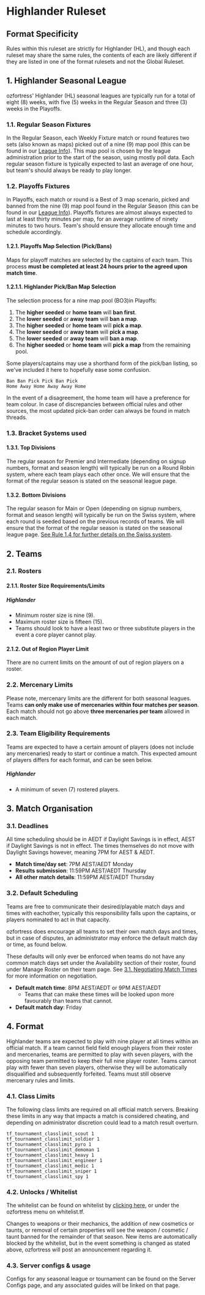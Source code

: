 # Highlander Ruleset

## Format Specificity
Rules within this ruleset are strictly for Highlander (HL), and though each ruleset may share the same rules, the contents of each are likely different if they are listed in one of the format rulesets and not the Global Ruleset.

## 1. Highlander Seasonal League
ozfortress' Highlander (HL) seasonal leagues are typically run for a total of eight (8) weeks, with five (5) weeks in the Regular Season and three (3) weeks in the Playoffs. 

### 1.1. Regular Season Fixtures
In the Regular Season, each Weekly Fixture match or round features two sets (also known as maps) picked out of a nine (9) map pool (this can be found in our [League Info](/info/map_history/)). This map pool is chosen by the league administration prior to the start of the season, using mostly poll data. Each regular season fixture is typically expected to last an average of one hour, but team's should always be ready to play longer.

### 1.2. Playoffs Fixtures
In Playoffs, each match or round is a Best of 3 map scenario, picked and banned from the nine (9) map pool found in the Regular Season (this can be found in our [League Info](/info/map_history/)). Playoffs fixtures are almost always expected to last at least thirty minutes per map, for an average runtime of ninety minutes to two hours. Team's should ensure they allocate enough time and schedule accordingly.

#### 1.2.1. Playoffs Map Selection (Pick/Bans)
Maps for playoff matches are selected by the captains of each team. This process **must be completed at least 24 hours prior to the agreed upon match time**.

#### 1.2.1.1. Highlander Pick/Ban Map Selection
The selection process for a nine map pool (BO3)in Playoffs:

1. The **higher seeded** or **home team** will **ban first**.
2. The **lower seeded** or **away team** will **ban a map**.
3. The **higher seeded** or **home team** will **pick a map**.
4. The **lower seeded** or **away team** will **pick a map**.
5. The **lower seeded** or **away team** will **ban a map**.
6. The **higher seeded** or **home team** will **pick a map** from the remaining pool.

Some players/captains may use a shorthand form of the pick/ban listing, so we've included it here to hopefully ease some confusion.

```
Ban Ban Pick Pick Ban Pick
Home Away Home Away Away Home
```

In the event of a disagreement, the home team will have a preference for team colour. In case of discrepancies between official rules and other sources, the most updated pick-ban order can always be found in match threads.

### 1.3. Bracket Systems used
#### 1.3.1. Top Divisions
The regular season for Premier and Intermediate (depending on signup numbers, format and season length) will typically be run on a Round Robin system, where each team plays each other once. We will ensure that the format of the regular season is stated on the seasonal league page.
#### 1.3.2. Bottom Divisions
The regular season for Main or Open (depending on signup numbers, format and season length) will typically be run on the Swiss system, where each round is seeded based on the previous records of teams. We will ensure that the format of the regular season is stated on the seasonal league page. [See Rule 1.4 for further details on the Swiss system](/rules/global/#_1-4-round-robin).

## 2. Teams
### 2.1. Rosters
#### 2.1.1. Roster Size Requirements/Limits
##### Highlander
- Minimum roster size is nine (9).
- Maximum roster size is fifteen (15).
- Teams should look to have a least two or three substitute players in the event a core player cannot play.

#### 2.1.2. Out of Region Player Limit
There are no current limits on the amount of out of region players on a roster.

### 2.2. Mercenary Limits
Please note, mercenary limits are the different for both seasonal leagues. Teams **can only make use of mercenaries within four matches per season**. Each match should not go above **three mercenaries per team** allowed in each match.

### 2.3. Team Eligibility Requirements
Teams are expected to have a certain amount of players (does not include any mercenaries) ready to start or continue a match. This expected amount of players differs for each format, and can be seen below.
##### Highlander
- A minimum of seven (7) rostered players.

## 3. Match Organisation
### 3.1. Deadlines
All time scheduling should be in AEDT if Daylight Savings is in effect, AEST if Daylight Savings is not in effect. The times themselves do not move with Daylight Savings however, meaning 7PM for AEST & AEDT.

- **Match time/day set**: 7PM AEST/AEDT Monday
- **Results submission**: 11:59PM AEST/AEDT Thursday
- **All other match details**: 11:59PM AEST/AEDT Thursday

### 3.2. Default Scheduling
Teams are free to communicate their desired/playable match days and times with eachother, typically this responsibility falls upon the captains, or players nominated to act in that capacity.

ozfortress does encourage all teams to set their own match days and times, but in case of disputes, an administrator may enforce the default match day or time, as found below. 

These defaults will only ever be enforced when teams do not have any common match days set under the Availability section of their roster, found under Manage Roster on their team page. See [3.1. Negotiating Match Times](/rules/global/#31-negotiating-match-times) for more information on negotiation.

- **Default match time**: 8PM AEST/AEDT or 9PM AEST/AEDT
    - Teams that can make these times will be looked upon more favourably than teams that cannot.
- **Default match day**: Friday

## 4. Format
Highlander teams are expected to play with nine player at all times within an official match. If a team cannot field field enough players from their roster and mercenaries, teams are permitted to play with seven players, with the opposing team permitted to keep their full nine player roster. Teams cannot play with fewer than seven players, otherwise they will be automatically disqualified and subsequently forfeited. Teams must still observe mercenary rules and limits.

### 4.1. Class Limits
The following class limits are required on all official match servers. Breaking these limits in any way that impacts a match is considered cheating, and depending on administrator discretion could lead to a match result overturn.

```
tf_tournament_classlimit_scout 1
tf_tournament_classlimit_soldier 1
tf_tournament_classlimit_pyro 1
tf_tournament_classlimit_demoman 1
tf_tournament_classlimit_heavy 1
tf_tournament_classlimit_engineer 1
tf_tournament_classlimit_medic 1
tf_tournament_classlimit_sniper 1
tf_tournament_classlimit_spy 1
```

### 4.2. Unlocks / Whitelist
The whitelist can be found on whitelist by [clicking here](https://whitelist.tf/ozfortress_hl), or under the ozfortress menu on whitelist.tf.

Changes to weapons or their mechanics, the addition of new cosmetics or taunts, or removal of certain properties will see the weapon / cosmetic / taunt banned for the remainder of that season. New items are automatically blocked by the whitelist, but in the event something is changed as stated above, ozfortress will post an announcement regarding it.

### 4.3. Server configs & usage
Configs for any seasonal league or tournament can be found on the Server Configs page, and any associated guides will be linked on that page.